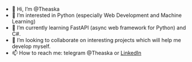 - 👋 Hi, I’m @Theaska
- 👀 I’m interested in Python (especially Web Development and Machine Learning) 
- 🌱 I’m currently learning FastAPI (async web framework for Python) and C#.
- 💞️ I’m looking to collaborate on interesting projects which will help me develop myself.
- 📫 How to reach me: telegram @Theaska or 
<a href="https://www.linkedin.com/in/%D1%82%D0%B0%D1%82%D1%8C%D1%8F%D0%BD%D0%B0-%D0%B8%D0%BE%D0%BD%D0%BE%D0%B2%D0%B0-595587185/"> LinkedIn </a>
